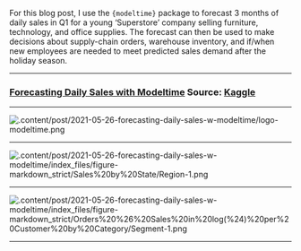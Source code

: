 For this blog post, I use the `{modeltime}` package to
forecast 3 months of daily sales in Q1 for a young ‘Superstore’ company
selling furniture, technology, and office supplies. The forecast can 
then be used to make decisions about supply-chain orders, warehouse 
inventory, and if/when new employees are needed to meet predicted 
sales demand after the holiday season. 


*** 

### [Forecasting Daily Sales with Modeltime](https://github.com/TWarczak/data_warz/tree/master/content/post/2021-05-26-forecasting-daily-sales-w-modeltime) Source: [Kaggle](https://www.kaggle.com/rohitsahoo/sales-forecasting/)

***

![.content/post/2021-05-26-forecasting-daily-sales-w-modeltime/logo-modeltime.png](https://raw.githubusercontent.com/TWarczak/data_warz/tree/master/content/post/2021-05-26-forecasting-daily-sales-w-modeltime/logo-modeltime.png)

***

![.content/post/2021-05-26-forecasting-daily-sales-w-modeltime/index_files/figure-markdown_strict/Sales%20by%20State/Region-1.png](https://raw.githubusercontent.com/TWarczak/data_warz/tree/master/content/post/2021-05-26-forecasting-daily-sales-w-modeltime/index_files/figure-markdown_strict/Sales%20by%20State/Region-1.png)

***

![.content/post/2021-05-26-forecasting-daily-sales-w-modeltime/index_files/figure-markdown_strict/Orders%20%26%20Sales%20in%20log(%24)%20per%20Customer%20by%20Category/Segment-1.png](https://raw.githubusercontent.com/TWarczak/data_warz/tree/master/content/post/2021-05-26-forecasting-daily-sales-w-modeltime/index_files/figure-markdown_strict/Orders%20%26%20Sales%20in%20log(%24)%20per%20Customer%20by%20Category/Segment-1.png)

***



